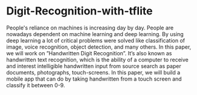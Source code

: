 # Digit-Recognition-with-tflite
People's reliance on machines is increasing day by day. People are nowadays dependent on machine learning and deep learning. By using deep learning a lot of critical problems were solved like classification of image, voice recognition, object detection, and many others. In this paper, we will work on ”Handwritten Digit Recognition”. It’s also known as handwritten text recognition, which is the ability of a computer to receive and interest intelligible handwritten input from source search as paper documents, photographs, touch-screens. In this paper, we will build a mobile app that can do by taking handwritten from a touch screen and classify it between 0-9.
